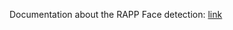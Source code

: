 Documentation about the RAPP Face detection: [link](https://github.com/rapp-project/rapp-platform/wiki/RAPP-Face-Detection)

